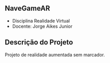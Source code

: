 ## NaveGameAR

* Disciplina Realidade Virtual
* Docente: Jorge Aikes Junior

## Descrição do Projeto
Projeto de realidade aumentada sem marcador.

